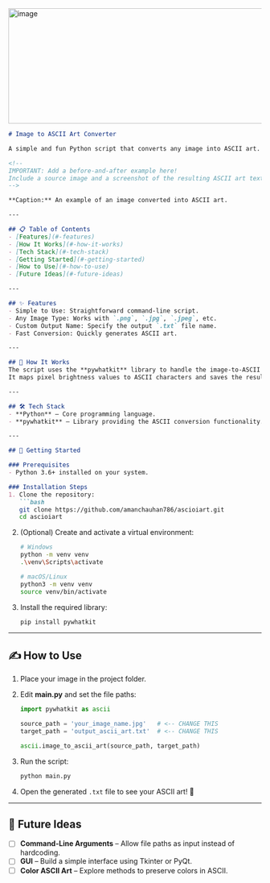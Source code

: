 <img width="671" height="229" alt="image" src="https://github.com/user-attachments/assets/dfac9c28-c16f-4725-8b13-91bbd1640b57" />

````markdown
# Image to ASCII Art Converter  

A simple and fun Python script that converts any image into ASCII art. Just provide the path to your image, and the script will generate a text file (`.txt`) containing the ASCII art representation.  

<!--
IMPORTANT: Add a before-and-after example here!  
Include a source image and a screenshot of the resulting ASCII art text file.  
-->

**Caption:** An example of an image converted into ASCII art.  

---

## 📋 Table of Contents  
- [Features](#-features)  
- [How It Works](#-how-it-works)  
- [Tech Stack](#-tech-stack)  
- [Getting Started](#-getting-started)  
- [How to Use](#-how-to-use)  
- [Future Ideas](#-future-ideas)  

---

## ✨ Features  
- Simple to Use: Straightforward command-line script.  
- Any Image Type: Works with `.png`, `.jpg`, `.jpeg`, etc.  
- Custom Output Name: Specify the output `.txt` file name.  
- Fast Conversion: Quickly generates ASCII art.  

---

## 🧠 How It Works  
The script uses the **pywhatkit** library to handle the image-to-ASCII conversion.  
It maps pixel brightness values to ASCII characters and saves the result into a `.txt` file.  

---

## 🛠️ Tech Stack  
- **Python** – Core programming language.  
- **pywhatkit** – Library providing the ASCII conversion functionality.  

---

## 🚀 Getting Started  

### Prerequisites  
- Python 3.6+ installed on your system.  

### Installation Steps  
1. Clone the repository:  
   ```bash
   git clone https://github.com/amanchauhan786/ascioiart.git
   cd ascioiart
````

2. (Optional) Create and activate a virtual environment:

   ```bash
   # Windows
   python -m venv venv
   .\venv\Scripts\activate

   # macOS/Linux
   python3 -m venv venv
   source venv/bin/activate
   ```

3. Install the required library:

   ```bash
   pip install pywhatkit
   ```

---

## ✍️ How to Use

1. Place your image in the project folder.

2. Edit **main.py** and set the file paths:

   ```python
   import pywhatkit as ascii

   source_path = 'your_image_name.jpg'   # <-- CHANGE THIS
   target_path = 'output_ascii_art.txt'  # <-- CHANGE THIS

   ascii.image_to_ascii_art(source_path, target_path)
   ```

3. Run the script:

   ```bash
   python main.py
   ```

4. Open the generated `.txt` file to see your ASCII art! 🎉

---

## 🔮 Future Ideas

* [ ] **Command-Line Arguments** – Allow file paths as input instead of hardcoding.
* [ ] **GUI** – Build a simple interface using Tkinter or PyQt.
* [ ] **Color ASCII Art** – Explore methods to preserve colors in ASCII.

```
